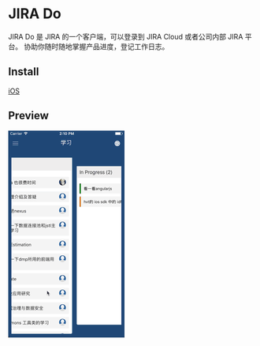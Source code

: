 # JIRA Do

JIRA Do 是 JIRA 的一个客户端，可以登录到 JIRA Cloud 或者公司内部 JIRA 平台。
协助你随时随地掌握产品进度，登记工作日志。


## Install

[iOS](https://itunes.apple.com/cn/app/jira-agile/id1244515211)


## Preview

![Preview](./preview.gif)


